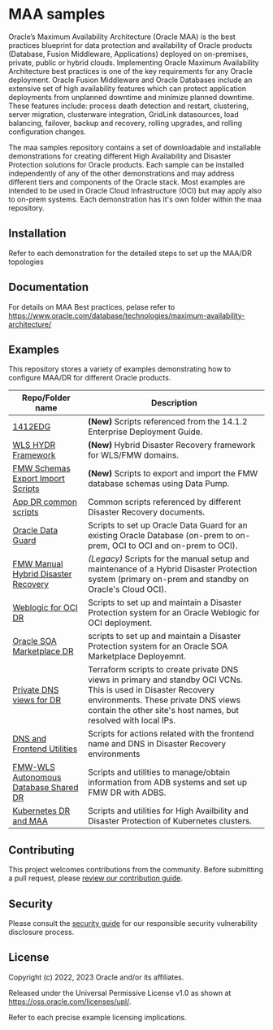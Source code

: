 # MAA samples

Oracle’s Maximum Availability Architecture (Oracle MAA) is the best practices blueprint for data protection and availability of Oracle products (Database, Fusion Middleware, Applications) deployed on on-premises, private, public or hybrid clouds. Implementing Oracle Maximum Availability Architecture best practices is one of the key requirements for any Oracle deployment. Oracle Fusion Middleware and Oracle Databases include an extensive set of high availability features which can protect application deployments from unplanned downtime and minimize planned downtime. These features include: process death detection and restart, clustering, server migration, clusterware integration, GridLink datasources, load balancing, failover, backup and recovery, rolling upgrades, and rolling configuration changes.

The maa samples repository contains a set of downloadable and installable demonstrations for creating different High Availability and Disaster Protection solutions for Oracle products. Each sample can be installed independently of any of the other demonstrations and may address different tiers and components of the Oracle stack. Most examples are intended to be used in Oracle Cloud Infrastructure (OCI) but may apply also to on-prem systems. Each demonstration has it's own folder within the maa repository. 

## Installation

Refer to each demonstration for the detailed steps to set up the MAA/DR topologies

## Documentation

For details on MAA Best practices, pelase refer to https://www.oracle.com/database/technologies/maximum-availability-architecture/

## Examples

This repository stores a variety of examples demonstrating how to configure MAA/DR for different Oracle products. 

| Repo/Folder name  | Description |
| ------------- | ------------- |
| [1412EDG](./1412EDG) | **(New)** Scripts referenced from the 14.1.2 Enterprise Deployment Guide. 
| [WLS HYDR Framework](./wls-hydr) | **(New)** Hybrid Disaster Recovery framework for WLS/FMW domains. 
| [FMW Schemas Export Import Scripts](./fmw_schemas_exp_imp) | **(New)** Scripts to export and import the FMW database schemas using Data Pump.
| [App DR common scripts](./app_dr_common) | Common scripts referenced by different Disaster Recovery documents. 
| [Oracle Data Guard](./dg_setup_scripts) | Scripts to set up Oracle Data Guard for an existing Oracle Database (on-prem to on-prem, OCI to OCI and on-prem to OCI). |
| [FMW Manual Hybrid Disaster Recovery ](./manual_hybrid_dr) | *(Legacy)* Scripts for the manual setup and maintenance of a Hybrid Disaster Protection system (primary on-prem and standby on Oracle's Cloud OCI).|
| [Weblogic for OCI DR](./wls_mp_dr) |  Scripts to set up and maintain a Disaster Protection system for an Oracle Weblogic for OCI deployment. |
| [Oracle SOA Marketplace DR](./drs_mp_soa) | scripts to set up and maintain a Disaster Protection system for an Oracle SOA Marketplace Deployemnt. |
| [Private DNS views for DR](./private_dns_views_for_dr) | Terraform scripts to create private DNS views in primary and standby OCI VCNs. This is used in Disaster Recovery environments. These private DNS views contain the other site's host names, but resolved with local IPs.  |
| [DNS and Frontend Utilities](./dns_and_frontend_utilities) | Scripts for actions related with the frontend name and DNS in Disaster Recovery environments  |
| [FMW-WLS Autonomous Database Shared DR](./fmw-wls-with-adb-dr) | Scripts and utilities to manage/obtain information from ADB systems and set up FMW DR with ADBS. |
| [Kubernetes DR and MAA](./kubernetes-maa) | Scripts and utilities for High Availbility and Disaster Protection of Kubernetes clusters. |


## Contributing

This project welcomes contributions from the community. Before submitting a pull
request, please [review our contribution guide](./CONTRIBUTING.md).

## Security

Please consult the [security guide](./SECURITY.md) for our responsible security
vulnerability disclosure process.

## License

Copyright (c) 2022, 2023 Oracle and/or its affiliates.

Released under the Universal Permissive License v1.0 as shown at
<https://oss.oracle.com/licenses/upl/>.

Refer to each precise example licensing implications.
